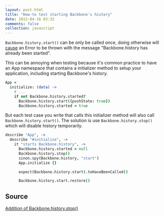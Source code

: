 ```yaml
---
layout: post.html
title: "How-to test starting Backbone's history"
date: 2012-04-16 03:32
comments: false
collection: javascript
---
```


`Backbone.history.start()` can be only be called once, doing otherwise will
[cause](http://documentcloud.github.com/backbone/docs/backbone.html#section-127) an Error to be thrown with the message "Backbone.history has already been started".

This can be annoying when testing because it's common practice to have an App
namespace that contains a initializer method to setup your application,
including starting Backbone's history.

``` coffeescript
App =
  initialize: (data) ->
    # ...
    if not Backbone.history.started?
      Backbone.history.start({pushState: true})
      Backbone.history.started = true
```

But each test case you write that calls this initializer method will also call
`Backbone.history.start()`. The solution is use `Backbone.history.stop()` which
will disable history temporarily.

``` coffeescript
describe "App", ->
  describe "#initialize", ->
    it "starts Backbone.history", ->
      Backbone.history.started = null
      Backbone.history.stop()
      sinon.spy(Backbone.history, "start")
      App.initialize {}

      expect(Backbone.history.start).toHaveBeenCalled()

      Backbone.history.start.restore()
```

## Source

[Addition of Backbone.history.stop()](https://github.com/documentcloud/backbone/pull/538)
